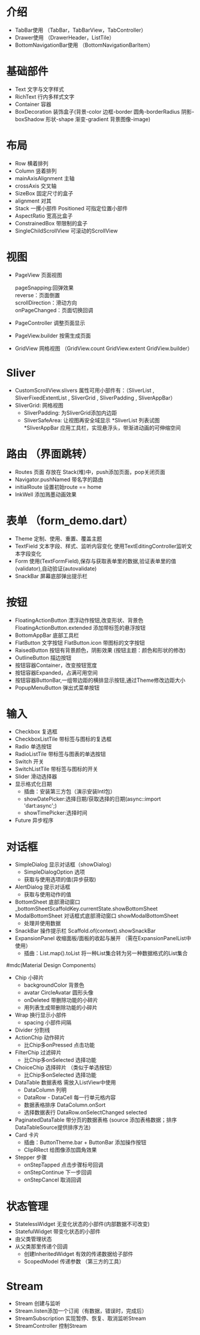 # 介绍
* TabBar使用 （TabBar，TabBarView，TabController）
* Drawer使用 （DrawerHeader，ListTile）
* BottomNavigationBar使用 （BottomNavigationBarItem）

# 基础部件
* Text 文字与文字样式
* RichText 行内多样式文字
* Container 容器
* BoxDecoration 装饰盒子(背景-color 边框-border 圆角-borderRadius 阴影-boxShadow 形状-shape 渐变-gradient 背景图像-image)

# 布局
* Row 横着排列
* Column 竖着排列
* mainAxisAlignment 主轴
* crossAxis 交叉轴
* SizeBox 固定尺寸的盒子
* alignment 对其
* Stack 一摞小部件  Positioned 可指定位置小部件
* AspectRatio 宽高比盒子
* ConstrainedBox 带限制的盒子
* SingleChildScrollView 可滚动的ScrollView

# 视图
* PageView 页面视图

  pageSnapping:回弹效果  
  reverse：页面倒置  
  scrollDirection：滑动方向  
  onPageChanged：页面切换回调
* PageController 调整页面显示
* PageView.builder 按需生成页面
* GridView 网格视图 （GridView.count GridView.extent GridView.builder）

# Sliver
* CustomScrollView.slivers 属性可用小部件有：（SliverList , SliverFixedExtentList , SliverGrid , SliverPadding , SliverAppBar）
* SliverGrid: 网格视图
  * SliverPadding: 为SliverGrid添加内边距
  * SliverSafeArea: 让视图再安全域显示
*SliverList 列表试图
*SliverAppBar 应用工具栏，实现悬浮头，带渐进动画的可伸缩空间
# 路由 （界面跳转）
* Routes 页面 存放在 Stack(堆)中，push添加页面，pop关闭页面
* Navigator.pushNamed 带名字的路由
* initialRoute  设置初始route == home 
* InkWell 添加溅墨动画效果 

# 表单 （form_demo.dart）
* Theme 定制、使用、重置、覆盖主题
* TextField 文本字段、样式、监听内容变化
  使用TextEditingController监听文本字段变化
* Form 使用(TextFormField),保存与获取表单里的数据,验证表单里的值(validator),自动验证(autovalidate)
* SnackBar 屏幕底部弹出提示栏

# 按钮
* FloatingActionButton 漂浮动作按钮,改变形状、背景色  
  FloatingActionButton.extended 添加带标签的悬浮按钮
* BottomAppBar 底部工具栏
* FlatButton 文字按钮  FlatButton.icon 带图标的文字按钮
* RaisedButton 按钮有背景颜色，阴影效果 (按钮主题：颜色和形状的修改)
* OutlineButton 描边按钮
* 按钮容器Container，改变按钮宽度
* 按钮容器Expanded，占满可用空间
* 按钮容器ButtonBar,一组带边距的横排显示按钮,通过Theme修改边距大小
* PopupMenuButton 弹出式菜单按钮

# 输入
* Checkbox 复选框
* CheckboxListTile 带标签与图标的复选框
* Radio 单选按钮
* RadioListTile 带标签与图表的单选按钮
* Switch 开关
* SwitchListTile 带标签与图标的开关
* Slider 滑动选择器
* 显示格式化日期
  * 插曲：安装第三方包（演示安装Intl包）
  * showDatePicker:选择日期/获取选择的日期(async::import 'dart:async';)
  * showTimePicker:选择时间
* Future 异步程序
# 对话框
* SimpleDialog 显示对话框（showDialog）
  * SimpleDialogOption 选项
  * 获取与使用选项的值(异步获取)
* AlertDialog 提示对话框
  * 获取与使用动作的值
* BottomSheet 底部滑动窗口 _bottomSheetScaffoldKey.currentState.showBottomSheet
* ModalBottomSheet 对话框式底部滑动窗口 showModalBottomSheet
  * 处理并使用数据
* SnackBar 操作提示栏 Scaffold.of(context).showSnackBar
* ExpansionPanel 收缩面板/面板的收起与展开 （需在ExpansionPanelList中使用）
  * 插曲：List.map().toList 将一种List集合转为另一种数据格式的List集合 

#mdc(Material Design Components)
* Chip 小碎片
  * backgroundColor 背景色
  * avatar CircleAvatar 圆形头像
  * onDeleted 带删除功能的小碎片
  * 用列表生成带删除功能的小碎片
* Wrap 换行显示小部件
  * spacing 小部件间隔
* Divider 分割线
* ActionChip 动作碎片
  * 比Chip多onPressed 点击功能
* FilterChip 过滤碎片
  * 比Chip多onSelected 选择功能
* ChoiceChip 选择碎片 （类似于单选按钮）
  * 比Chip多onSelected 选择功能
* DataTable 数据表格 需放入ListView中使用
  * DataColumn 列明
  * DataRow - DataCell 每一行单元格内容
  * 数据表格排序 DataColumn.onSort
  * 选择数据表行 DataRow.onSelectChanged selected
* PaginatedDataTable 带分页的数据表格 (source 添加表格数据；排序 DataTableSource提供排序方法)
* Card 卡片
  * 插曲：ButtonTheme.bar + ButtonBar 添加操作按钮
  * ClipRRect 给图像添加圆角效果
* Stepper 步骤 
  * onStepTapped    点击步骤标号回调
  * onStepContinue  下一步回调
  * onStepCancel    取消回调
  
# 状态管理
  * StatelessWidget 无变化状态的小部件(内部数据不可改变)
  * StatefulWidget 带变化状态的小部件
  * 由父类管理状态
  * 从父类那里传递个回调
    * 创建InheritedWidget 有效的传递数据给子部件
    * ScopedModel 传递参数 （第三方的工具）
    
# Stream 
  * Stream 创建与监听
  * Stream.listen添加一个订阅（有数据，错误时，完成后）
  * StreamSubscription 实现暂停、恢复、取消监听Stream
  * StreamController 控制Stream